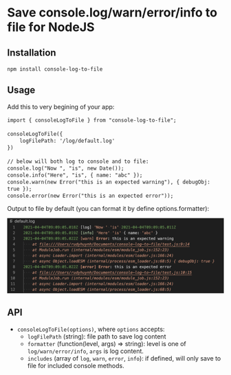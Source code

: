 # Save console.log/warn/error/info to file for NodeJS

## Installation

```
npm install console-log-to-file
```

## Usage

Add this to very begining of your app:

```
import { consoleLogToFile } from "console-log-to-file";

consoleLogToFile({
    logFilePath: '/log/default.log'
})

// below will both log to console and to file:
console.log("Now ", "is", new Date());
console.info("Here", "is", { name: "abc" });
console.warn(new Error("this is an expected warning"), { debugObj: true });
console.error(new Error("this is an expected error"));

```

Output to file by default (you can format it by define options.formatter):

![alt log-file-screenshot](./log-file-screenshot.png)

## API

- `consoleLogToFile(options)`, where `options` accepts:
  - `logFilePath` (string): file path to save log content
  - `formatter` (function(level, args) => string): level is one of `log/warn/error/info`, `args` is log content.
  - `includes` (array of `log`, `warn`, `error`, `info`): if defined, will only save to file for included console methods.
